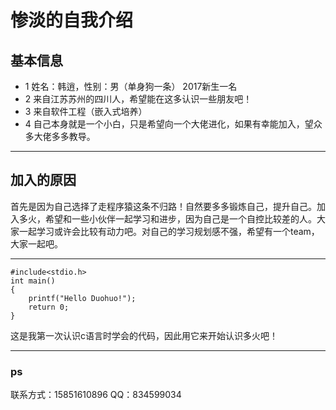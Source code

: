 # **惨淡的自我介绍**
## 基本信息
* 1 姓名：韩逍，性别：男（单身狗一条）
2017新生一名
* 2 来自江苏苏州的四川人，希望能在这多认识一些朋友吧！
* 3 来自软件工程（嵌入式培养）
* 4 自己本身就是一个小白，只是希望向一个大佬进化，如果有幸能加入，望众多大佬多多教导。
* ***
## 加入的原因
首先是因为自己选择了走程序猿这条不归路！自然要多多锻炼自己，提升自己。加入多火，希望和一些小伙伴一起学习和进步，因为自己是一个自控比较差的人。大家一起学习或许会比较有动力吧。对自己的学习规划感不强，希望有一个team，大家一起吧。
***

```
#include<stdio.h>
int main()
{
    printf("Hello Duohuo!");
    return 0;
}
```
这是我第一次认识c语言时学会的代码，因此用它来开始认识多火吧！
***
### ps
联系方式：15851610896
QQ：834599034